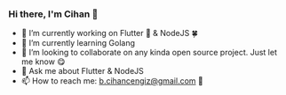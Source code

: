 ### Hi there, I'm Cihan 👋

- 🔭 I’m currently working on Flutter 💎 & NodeJS 🍀
- 🌱 I’m currently learning Golang
- 👯 I’m looking to collaborate on any kinda open source project. Just let me know 😋
- 💬 Ask me about Flutter & NodeJS
- 📫 How to reach me: b.cihancengiz@gmail.com 💌


<!--
**bcihanc/bcihanc** is a ✨ _special_ ✨ repository because its `README.md` (this file) appears on your GitHub profile.

Here are some ideas to get you started:

- 🔭 I’m currently working on ...
- 🌱 I’m currently learning ...
- 👯 I’m looking to collaborate on ...
- 🤔 I’m looking for help with ...
- 💬 Ask me about ...
- 📫 How to reach me: ...
- 😄 Pronouns: ...
- ⚡ Fun fact: ...
-->
